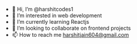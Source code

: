 - 👋 Hi, I’m @harshitcodes1
- 👀 I’m interested in web development
- 🌱 I’m currently learning Reactjs
- 💞️ I’m looking to collaborate on frontend projects
- 📫 How to reach me harshitjain604@gmail.com

<!---
harshitcodes1/harshitcodes1 is a ✨ special ✨ repository because its `README.md` (this file) appears on your GitHub profile.
You can click the Preview link to take a look at your changes.
--->
